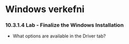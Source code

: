 # Windows verkefni


### 10.3.1.4 Lab - Finalize the Windows Installation

* What options are available in the Driver tab?
